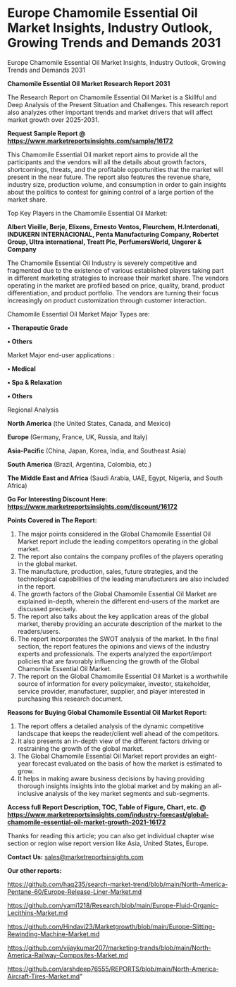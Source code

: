 # Europe Chamomile Essential Oil Market Insights, Industry Outlook, Growing Trends and Demands 2031
Europe Chamomile Essential Oil Market Insights, Industry Outlook, Growing Trends and Demands 2031

<strong>Chamomile Essential Oil Market Research Report 2031</strong>

The Research Report on Chamomile Essential Oil Market is a Skillful and Deep Analysis of the Present Situation and Challenges. This research report also analyzes other important trends and market drivers that will affect market growth over 2025-2031.

<strong>Request Sample Report @ <a href=https://www.marketreportsinsights.com/sample/16172>https://www.marketreportsinsights.com/sample/16172</a></strong>

This Chamomile Essential Oil market report aims to provide all the participants and the vendors will all the details about growth factors, shortcomings, threats, and the profitable opportunities that the market will present in the near future. The report also features the revenue share, industry size, production volume, and consumption in order to gain insights about the politics to contest for gaining control of a large portion of the market share.

Top Key Players in the Chamomile Essential Oil Market:

<strong>Albert Vieille, Berje, Elixens, Ernesto Ventos, Fleurchem, H.Interdonati, INDUKERN INTERNACIONAL, Penta Manufacturing Company, Robertet Group, Ultra international, Treatt Plc, PerfumersWorld, Ungerer & Company</strong>

The Chamomile Essential Oil Industry is severely competitive and fragmented due to the existence of various established players taking part in different marketing strategies to increase their market share. The vendors operating in the market are profiled based on price, quality, brand, product differentiation, and product portfolio. The vendors are turning their focus increasingly on product customization through customer interaction.

Chamomile Essential Oil Market Major Types are:

<strong>• Therapeutic Grade

• Others</strong>

Market Major end-user applications :

<strong>• Medical

• Spa & Relaxation

• Others</strong>

Regional Analysis

</u><strong><b>North America</b></strong> (the United States, Canada, and Mexico)

<strong><b>Europe </b></strong>(Germany, France, UK, Russia, and Italy)

<strong><b>Asia-Pacific</b></strong> (China, Japan, Korea, India, and Southeast Asia)

<strong><b>South America</b></strong> (Brazil, Argentina, Colombia, etc.)

<strong><b>The Middle East and Africa</b></strong> (Saudi Arabia, UAE, Egypt, Nigeria, and South Africa)

<strong>Go For Interesting Discount Here: <a href=https://www.marketreportsinsights.com/discount/16172>https://www.marketreportsinsights.com/discount/16172</a></strong>

<strong>Points Covered in The Report:</strong>
<ol>
  <li>The major points considered in the Global Chamomile Essential Oil Market report include the leading competitors operating in the global market.</li>
  <li>The report also contains the company profiles of the players operating in the global market.</li>
  <li>The manufacture, production, sales, future strategies, and the technological capabilities of the leading manufacturers are also included in the report.</li>
  <li>The growth factors of the Global Chamomile Essential Oil Market are explained in-depth, wherein the different end-users of the market are discussed precisely.</li>
  <li>The report also talks about the key application areas of the global market, thereby providing an accurate description of the market to the readers/users.</li>
  <li>The report incorporates the SWOT analysis of the market. In the final section, the report features the opinions and views of the industry experts and professionals. The experts analyzed the export/import policies that are favorably influencing the growth of the Global Chamomile Essential Oil Market.</li>
  <li>The report on the Global Chamomile Essential Oil Market is a worthwhile source of information for every policymaker, investor, stakeholder, service provider, manufacturer, supplier, and player interested in purchasing this research document.</li>
</ol>
<strong>Reasons for Buying Global Chamomile Essential Oil Market Report:</strong>

<ol>
  <li>The report offers a detailed analysis of the dynamic competitive landscape that keeps the reader/client well ahead of the competitors.</li>
  <li>It also presents an in-depth view of the different factors driving or restraining the growth of the global market.</li>
  <li>The Global Chamomile Essential Oil Market report provides an eight-year forecast evaluated on the basis of how the market is estimated to grow.</li>
  <li>It helps in making aware business decisions by having providing thorough insights insights into the global market and by making an all-inclusive analysis of the key market segments and sub-segments.</li>
</ol>
<strong>Access full Report Description, TOC, Table of Figure, Chart, etc. @ <a href=https://www.marketreportsinsights.com/industry-forecast/global-chamomile-essential-oil-market-growth-2021-16172>https://www.marketreportsinsights.com/industry-forecast/global-chamomile-essential-oil-market-growth-2021-16172</a></strong>


Thanks for reading this article; you can also get individual chapter wise section or region wise report version like Asia, United States, Europe.

<strong>Contact Us:</strong>
sales@marketreportsinsights.com

<strong>Our other reports:</strong>

<a href=https://github.com/haq235/search-market-trend/blob/main/North-America-Pentane-60/Europe-Release-Liner-Market.md>https://github.com/haq235/search-market-trend/blob/main/North-America-Pentane-60/Europe-Release-Liner-Market.md</a>

<a href=https://github.com/yami1218/Research/blob/main/Europe-Fluid-Organic-Lecithins-Market.md>https://github.com/yami1218/Research/blob/main/Europe-Fluid-Organic-Lecithins-Market.md</a>

<a href=https://github.com/Hindavi23/Marketgrowth/blob/main/Europe-Slitting-Rewinding-Machine-Market.md>https://github.com/Hindavi23/Marketgrowth/blob/main/Europe-Slitting-Rewinding-Machine-Market.md</a>

<a href=https://github.com/vijaykumar207/marketing-trands/blob/main/North-America-Railway-Composites-Market.md>https://github.com/vijaykumar207/marketing-trands/blob/main/North-America-Railway-Composites-Market.md</a>

<a href=https://github.com/arshdeep76555/REPORTS/blob/main/North-America-Aircraft-Tires-Market.md>https://github.com/arshdeep76555/REPORTS/blob/main/North-America-Aircraft-Tires-Market.md</a>"
